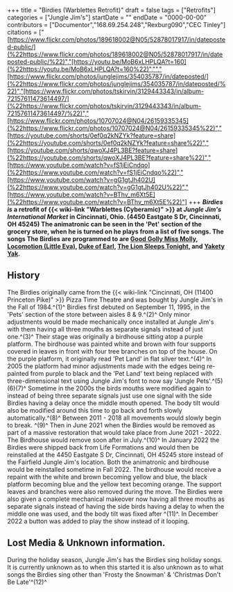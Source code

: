 +++
title = "Birdies (Warblettes Retrofit)"
draft = false
tags = ["Retrofits"]
categories = ["Jungle Jim's"]
startDate = ""
endDate = "0000-00-00"
contributors = ["Documentor","168.69.254.248","Rexburg090","CEC Tinley"]
citations = ["[https://www.flickr.com/photos/189618002@N05/52878017917/in/dateposted-public/](%22https://www.flickr.com/photos/189618002@N05/52878017917/in/dateposted-public/%22)","[https://youtu.be/MoB6xLHPLQA?t=160](%22https://youtu.be/MoB6xLHPLQA?t=160%22)","","[https://www.flickr.com/photos/junglejims/354035787/in/dateposted/](%22https://www.flickr.com/photos/junglejims/354035787/in/dateposted/%22)","[https://www.flickr.com/photos/tskirvin/3129443343/in/album-72157611473614497/](%22https://www.flickr.com/photos/tskirvin/3129443343/in/album-72157611473614497/%22)","[https://www.flickr.com/photos/10707024@N04/26159335345](%22https://www.flickr.com/photos/10707024@N04/26159335345%22)","[https://youtube.com/shorts/0ef0q2kNZYk?feature=share](%22https://youtube.com/shorts/0ef0q2kNZYk?feature=share%22)","[https://youtube.com/shorts/qwoXJ4PL3BE?feature=share](%22https://youtube.com/shorts/qwoXJ4PL3BE?feature=share%22)","[https://www.youtube.com/watch?v=fS1jEiCndqo](%22https://www.youtube.com/watch?v=fS1jEiCndqo%22)","[https://www.youtube.com/watch?v=gG1gtJh402U](%22https://www.youtube.com/watch?v=gG1gtJh402U%22)","[https://www.youtube.com/watch?v=BThv_m6Xt5E](%22https://www.youtube.com/watch?v=BThv_m6Xt5E%22)"]
+++
***Birdies* *is* a retrofit of {{< wiki-link "Warblettes (Cyberamic)" >}} at *Jungle Jim's International Market* in Cincinnati, Ohio. (4450 Eastgate S Dr, Cincinnati, OH 45245)
The animatronic can be seen in the 'Pet' section of the grocery store, when he is turned on he plays from a list of five songs. The songs The Birdies are programmed to are [Good Golly Miss Molly](https://en.wikipedia.org/wiki/Good_Golly,_Miss_Molly), [Locomotion (Little Eva)](https://en.wikipedia.org/wiki/The_Loco-Motion), [Duke of Earl](https://en.wikipedia.org/wiki/Duke_of_Earl), [The Lion Sleeps Tonight](https://en.wikipedia.org/wiki/The_Lion_Sleeps_Tonight), and [Yakety Yak](https://en.wikipedia.org/wiki/Yakety_Yak).**

## History

The Birdies originally came from the {{< wiki-link "Cincinnati, OH (11400 Princeton Pike)" >}} Pizza Time Theatre and was bought by Jungle Jim's in the Fall of 1984.^(1)^ Birdies first debuted on September 11, 1995, in the 'Pets' section of the store between aisles 8 & 9.^(2)^ Only minor adjustments would be made mechanically once installed at Jungle Jim's with them having all three mouths as separate signals instead of just one.^(3)^ Their stage was originally a birdhouse sitting atop a purple platform. The birdhouse was painted white and brown with four supports covered in leaves in front with four tree branches on top of the house. On the purple platform, it originally read 'Pet Land' in flat silver text.^(4)^
In 2005 the platform had minor adjustments made with the edges being re-painted from purple to black and the 'Pet Land' text being replaced with three-dimensional text using Jungle Jim's font to now say 'Jungle Pets'.^(5)(6)(7)^ Sometime in the 2000s the birds mouths were modified again to instead of being three separate signals just use one signal with the side Birdies having a delay once the middle mouth opened. The body tilt would also be modified around this time to go back and forth slowly automatically.^(8)^ Between 2011 - 2018 all movements would slowly begin to break. ^(9)^
Then in June 2021 when the Birdies would be removed as part of a massive restoration that would take place from June 2021 - 2022. The Birdhouse would remove soon after in July.^(10)^ In January 2022 the Birdies were shipped back from Life Formations and would then be reinstalled at the 4450 Eastgate S Dr, Cincinnati, OH 45245 store instead of the Fairfield Jungle Jim's location. Both the animatronic and birdhouse would be reinstalled sometime in Fall 2022. The birdhouse would receive a repaint with the white and brown becoming yellow and blue, the black platform becoming blue and the yellow text becoming orange. The support leaves and branches were also removed during the move. The Birdies were also given a complete mechanical makeover now having all three mouths as separate signals instead of having the side birds having a delay to when the middle one was used, and the body tilt was fixed after ^(11)^. In December 2022 a button was added to play the show instead of it looping.

## Lost Media & Unknown information.

During the holiday season, Jungle Jim's has the Birdies sing holiday songs. It is currently unknown as to when this started it is also unknown as to what songs the Birdies sing other than 'Frosty the Snowman' & 'Christmas Don't Be Late'^(12)^
